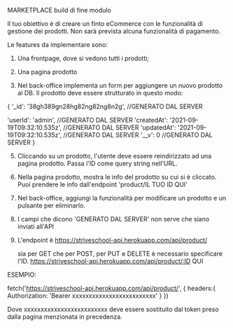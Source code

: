 MARKETPLACE
build di fine modulo

Il tuo obiettivo è di creare un finto eCommerce con le funzionalità di gestione dei prodotti. Non sarà prevista alcuna funzionalità di pagamento.

Le features da implementare sono:

1. Una frontpage, dove si vedono tutti i prodotti;

2. Una pagina prodotto

3. Nel back-office implementa un form per aggiungere un nuovo prodotto al DB. Il prodotto deve essere strutturato in questo modo:

{
'\_id': '38gh389gn28hg82ng82ng8n2g', //GENERATO DAL SERVER

<!--! 'name': '3310 cellphone', //OBBLIGATORIO -->
<!--! 'description': 'An unforgettable icon', //OBBLIGATORIO -->
<!--! 'brand': 'Nokia', //OBBLIGATORIO -->
<!--! 'imageUrl': 'https://bit.ly/30g2mvd', //OBBLIGATORIO -->
<!--! 'price': 100, //OBBLIGATORIO -->
<!--! 'time': New Date(); //OBBLIGATORIO -->

'userId': 'admin', //GENERATO DAL SERVER
'createdAt': '2021-09-19T09:32:10.535z', //GENERATO DAL SERVER
'updatedAt': '2021-09-19T09:32:10.535z', //GENERATO DAL SERVER
'\_\_v': 0 //GENERATO DAL SERVER
}

5. Cliccando su un prodotto, l'utente deve essere reindirizzato ad una pagina prodotto. Passa l'ID come query string nell'URL.

6. Nella pagina prodotto, mostra le info del prodotto su cui si è cliccato. Puoi prendere le info dall'endpoint 'product/IL TUO ID QUI'

7. Nel back-office, aggiungi la funzionalità per modificare un prodotto e un pulsante per eliminarlo.

8. I campi che dicono 'GENERATO DAL SERVER' non serve che siano inviati all'API

9. L'endpoint è https://striveschool-api.herokuapp.com/api/product/

   sia per GET che per POST, per PUT e DELETE è necessario specificare l'ID.
   https://striveschool-api.herokuapp.com/api/product/:ID QUI

<!--! IMPORTANTE -->

<!--* Ogni chiamata deve essere autenticata.
Ogni richiesta a questo API deve includere un toekn per ottenere l'accesso.
Puoi ottenere il token qui: https://strive.school/studentlogin -->

ESEMPIO:

fetch('https://striveschool-api.herokuapp.com/api/product/', {
headers:{
Authorization: 'Bearer xxxxxxxxxxxxxxxxxxxxxxxxx'
}
})

Dove xxxxxxxxxxxxxxxxxxxxxxxxx deve essere sostituito dal token preso dalla pagina menzionata in precedenza.

